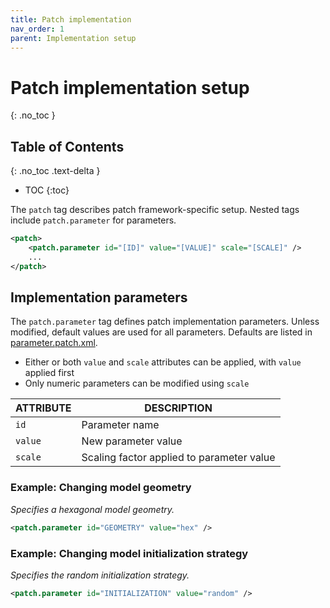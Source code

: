 ```yaml
---
title: Patch implementation
nav_order: 1
parent: Implementation setup
---
```


# Patch implementation setup
{: .no_toc }

## Table of Contents
{: .no_toc .text-delta }

- TOC
{:toc}

The `patch` tag describes patch framework-specific setup.
Nested tags include `patch.parameter` for parameters.

```xml
<patch>
    <patch.parameter id="[ID]" value="[VALUE]" scale="[SCALE]" />
    ...
</patch>
```

## Implementation parameters

The `patch.parameter` tag defines patch implementation parameters.
Unless modified, default values are used for all parameters.
Defaults are listed in [parameter.patch.xml](https://github.com/bagherilab/ARCADE/blob/main/src/arcade/patch/parameter.patch.xml).

- Either or both `value` and `scale` attributes can be applied, with `value` applied first
- Only numeric parameters can be modified using `scale`

| ATTRIBUTE | DESCRIPTION                               |
| --------- | ----------------------------------------- |
| `id`      | Parameter name                            |
| `value`   | New parameter value                       |
| `scale`   | Scaling factor applied to parameter value |

### Example: Changing model geometry

_Specifies a hexagonal model geometry._

```xml
<patch.parameter id="GEOMETRY" value="hex" />
```

### Example: Changing model initialization strategy

_Specifies the random initialization strategy._

```xml
<patch.parameter id="INITIALIZATION" value="random" />
```
